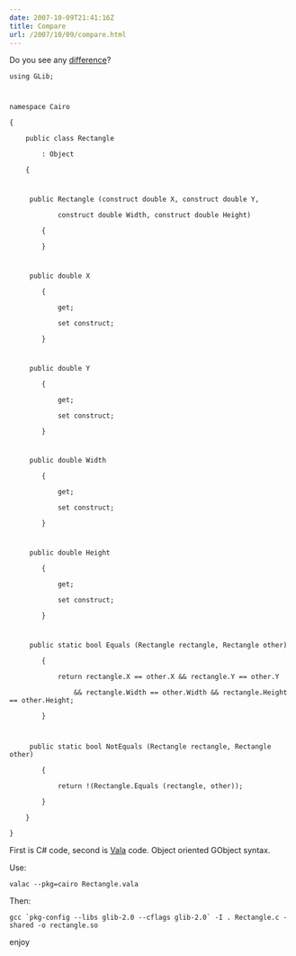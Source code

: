 ```yaml
---
date: 2007-10-09T21:41:16Z
title: Compare
url: /2007/10/09/compare.html
---
```


<p>Do you see any <a href="http://anonsvn.mono-project.com/viewcvs/trunk/mcs/class/Mono.Cairo/Mono.Cairo/Rectangle.cs?view=markup">difference</a>?</p>
<p><code lang="csharp">using GLib;</p>
<p>namespace Cairo<br />
{<br />
	public class Rectangle<br />
		: Object<br />
	{</p>
<p>		public Rectangle (construct double X, construct double Y,<br />
			construct double Width, construct double Height)<br />
		{<br />
		}</p>
<p>		public double X<br />
		{<br />
			get;<br />
			set construct;<br />
		}</p>
<p>		public double Y<br />
		{<br />
			get;<br />
			set construct;<br />
		}</p>
<p>		public double Width<br />
		{<br />
			get;<br />
			set construct;<br />
		}</p>
<p>		public double Height<br />
		{<br />
			get;<br />
			set construct;<br />
		}</p>
<p>		public static bool Equals (Rectangle rectangle, Rectangle other)<br />
		{<br />
			return rectangle.X == other.X && rectangle.Y == other.Y<br />
				&& rectangle.Width == other.Width && rectangle.Height == other.Height;<br />
		}</p>
<p>		public static bool NotEquals (Rectangle rectangle, Rectangle other)<br />
		{<br />
			return !(Rectangle.Equals (rectangle, other));<br />
		}<br />
	}<br />
}</code></p>
<p>First is C# code, second is <a href="http://live.gnome.org/Vala/">Vala</a> code. Object oriented GObject syntax.</p>
<p>Use:</p>
<p><code>valac --pkg=cairo Rectangle.vala</code></p>
<p>Then: </p>
<p><code>gcc `pkg-config --libs glib-2.0 --cflags glib-2.0` -I . Rectangle.c -shared -o rectangle.so</code></p>
<p>enjoy</p>
